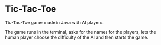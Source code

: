 # Tic-Tac-Toe
Tic-Tac-Toe game made in Java with AI players.

The game runs in the terminal, asks for the names for the players, lets the human player choose the difficulty of the AI and then starts the game.
